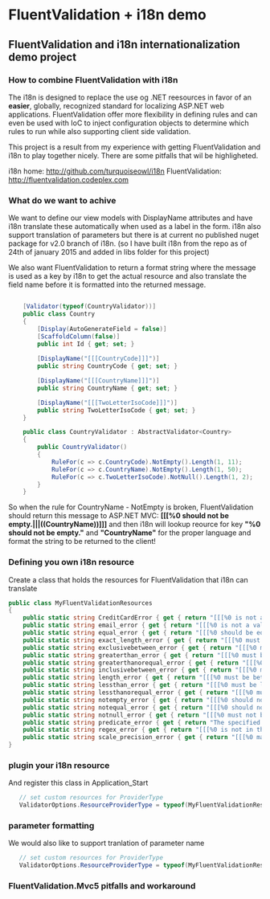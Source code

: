 # FluentValidation + i18n demo
## FluentValidation and i18n internationalization demo project
### How to combine FluentValidation with i18n 

The i18n is designed to replace the use og .NET reesources in favor of an **easier**, globally, recognized standard for localizing ASP.NET web applications. 
FluentValidation offer more flexibility in defining rules and can even be used with IoC to inject configuration objects to determine which rules to run while also supporting client side validation. 

This project is a result from my experience with getting FluentValidation and i18n to play together nicely. There are some pitfalls that wil be highligheted. 

i18n home: http://github.com/turquoiseowl/i18n 
FluentValidation: http://fluentvalidation.codeplex.com

### What do we want to achive
We want to define our view models with DisplayName attributes and have i18n translate these automatically when used as a label in the form. i18n also support translation of parameters but there is at current no published nuget package for v2.0 branch of i18n. (so I have built i18n from the repo as of 24th of january 2015 and added in libs folder for this project)  

We also want FluentValidation to return a format string where the message is used as a key by i18n to get the actual resource and also translate the field name before it is formatted into the returned message. 

```csharp

    [Validator(typeof(CountryValidator))]
    public class Country
    {
        [Display(AutoGenerateField = false)]
        [ScaffoldColumn(false)]
        public int Id { get; set; }
        
        [DisplayName("[[[CountryCode]]]")]
        public string CountryCode { get; set; }

        [DisplayName("[[[CountryName]]]")]
        public string CountryName { get; set; }

        [DisplayName("[[[TwoLetterIsoCode]]]")]
        public string TwoLetterIsoCode { get; set; }
    } 

    public class CountryValidator : AbstractValidator<Country>
    {
        public CountryValidator()
        {
            RuleFor(c => c.CountryCode).NotEmpty().Length(1, 11);
            RuleFor(c => c.CountryName).NotEmpty().Length(1, 50);
            RuleFor(c => c.TwoLetterIsoCode).NotNull().Length(1, 2);
        }
    }
```
So when the rule for CountryName - NotEmpty is broken, FluentValidation should return this message to ASP.NET MVC: 
**[[[%0 should not be empty.|||((CountryName))]]]** 
and then i18n will lookup reource for key **"%0 should not be empty."** and **"CountryName"** for the proper language and format the string to be returned to the client! 


### Defining you own i18n resource 
Create a class that holds the resources for FluentValidation that i18n can translate 

```csharp
public class MyFluentValidationResources
{
    public static string CreditCardError { get { return "[[[%0 is not a valid credit card number.|||{PropertyName}]]]"; } }
    public static string email_error { get { return "[[[%0 is not a valid email address.|||{PropertyName}]]]"; } }
    public static string equal_error { get { return "[[[%0 should be equal to '%1'.|||{PropertyName}|||{ComparisonValue}]]]"; } }
    public static string exact_length_error { get { return "[[[%0 must be %1 characters in length.|||{PropertyName}|||{MaxLength}]]]"; } }
    public static string exclusivebetween_error { get { return "[[[%0 must be between %1 and %2 (exclusive).|||{PropertyName}|||{From}|||{To}]]]"; } }
    public static string greaterthan_error { get { return "[[[%0 must be greater than '%1'.|||{PropertyName}|||{ComparisonValue}]]]"; } }
    public static string greaterthanorequal_error { get { return "[[[%0 must be greater than or equal to '%1'.|||{PropertyName}|||{ComparisonValue}]]]"; } }
    public static string inclusivebetween_error { get { return "[[[%0 must be between %1 and %2.|||{PropertyName}|||{From}|||{To}]]]"; } }
    public static string length_error { get { return "[[[%0 must be between %1 and %2 characters.|||{PropertyName}|||{MinLength}|||{MaxLength}]]]"; } }
    public static string lessthan_error { get { return "[[[%0 must be less than '%1'.|||{PropertyName}|||{ComparisonValue}]]]"; } }
    public static string lessthanorequal_error { get { return "[[[%0 must be less than or equal to '%1'.|||{PropertyName}|||{ComparisonValue}]]]"; } }
    public static string notempty_error { get { return "[[[%0 should not be empty.|||{PropertyName}]]]"; } }
    public static string notequal_error { get { return "[[[%0 should not be equal to '%1'.|||{PropertyName}|||{ComparisonValue}]]]"; } }
    public static string notnull_error { get { return "[[[%0 must not be empty.|||{PropertyName}]]]"; } }
    public static string predicate_error { get { return "The specified condition was not met for %0.|||{PropertyName}]]]"; } }
    public static string regex_error { get { return "[[[%0 is not in the correct format.|||{PropertyName}]]]"; } }
    public static string scale_precision_error { get { return "[[[%0 may not be more than %1 digits in total, with allowance for %2 decimals.|||{PropertyName}|||{expectedPrecision}|||{expectedScale}]]]"; } }
}
```
### plugin your i18n resource
And register this class in Application_Start
```csharp
   // set custom resources for ProviderType
   ValidatorOptions.ResourceProviderType = typeof(MyFluentValidationResources);
```

### parameter formatting
We would also like to support tranlation of parameter name
```csharp
   // set custom resources for ProviderType
   ValidatorOptions.ResourceProviderType = typeof(MyFluentValidationResources);
```
     


### FluentValidation.Mvc5 pitfalls and workaround 


